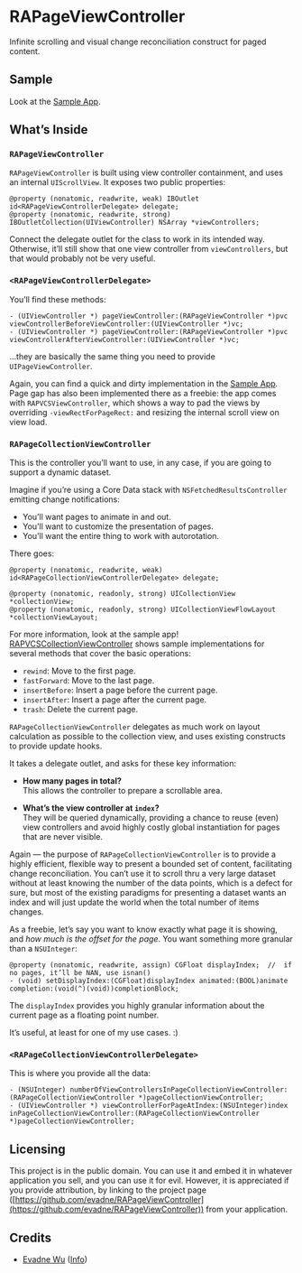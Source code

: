 # RAPageViewController

Infinite scrolling and visual change reconciliation construct for paged content.

## Sample

Look at the [Sample App](https://github.com/evadne/RAPageViewController-Sample).

## What’s Inside

### `RAPageViewController`

`RAPageViewController` is built using view controller containment, and uses an internal `UIScrollView`. It exposes two public properties:

	@property (nonatomic, readwrite, weak) IBOutlet id<RAPageViewControllerDelegate> delegate;
	@property (nonatomic, readwrite, strong) IBOutletCollection(UIViewController) NSArray *viewControllers;
	
Connect the delegate outlet for the class to work in its intended way.  Otherwise, it’ll still show that one view controller from `viewControllers`, but that would probably not be very useful.

### `<RAPageViewControllerDelegate>`

You’ll find these methods:

	- (UIViewController *) pageViewController:(RAPageViewController *)pvc viewControllerBeforeViewController:(UIViewController *)vc;
	- (UIViewController *) pageViewController:(RAPageViewController *)pvc viewControllerAfterViewController:(UIViewController *)vc;

…they are basically the same thing you need to provide `UIPageViewController`.

Again, you can find a quick and dirty implementation in the [Sample App](https://github.com/evadne/RAPageViewController-Sample).  Page gap has also been implemented there as a freebie: the app comes with `RAPVCSViewController`, which shows a way to pad the views by overriding `-viewRectForPageRect:` and resizing the internal scroll view on view load.

### `RAPageCollectionViewController`

This is the controller you’ll want to use, in any case, if you are going to support a dynamic dataset.

Imagine if you’re using a Core Data stack with `NSFetchedResultsController` emitting change notifications:

* You’ll want pages to animate in and out.
* You’ll want to customize the presentation of pages.
* You’ll want the entire thing to work with autorotation.

There goes:

	@property (nonatomic, readwrite, weak) id<RAPageCollectionViewControllerDelegate> delegate;
	
	@property (nonatomic, readonly, strong) UICollectionView *collectionView;
	@property (nonatomic, readonly, strong) UICollectionViewFlowLayout *collectionViewLayout;
	
For more information, look at the sample app! [RAPVCSCollectionViewController](https://github.com/evadne/RAPageViewController-Sample/blob/develop/RAPageViewController-Sample/RAPVCSCollectionViewController.m) shows sample implementations for several methods that cover the basic operations:

* `rewind`: Move to the first page.
* `fastForward`: Move to the last page.
* `insertBefore`: Insert a page before the current page.
* `insertAfter`: Insert a page after the current page.
* `trash`: Delete the current page.

`RAPageCollectionViewController` delegates as much work on layout calculation as possible to the collection view, and uses existing constructs to provide update hooks.

It takes a delegate outlet, and asks for these key information:

* **How many pages in total?**  
	This allows the controller to prepare a scrollable area.

* **What’s the view controller at `index`?**  
	They will be queried dynamically, providing a chance to reuse (even) view controllers and avoid highly costly global instantiation for pages that are never visible.  

Again — the purpose of `RAPageCollectionViewController` is to provide a highly efficient, flexible way to present a bounded set of content, facilitating change reconciliation. You can’t use it to scroll thru a very large dataset without at least knowing the number of the data points, which is a defect for sure, but most of the existing paradigms for presenting a dataset wants an index and will just update the world when the total number of items changes.

As a freebie, let’s say you want to know exactly what page it is showing, and *how much is the offset for the page*. You want something more granular than a `NSUInteger`:

	@property (nonatomic, readwrite, assign) CGFloat displayIndex;	//	if no pages, it’ll be NAN, use isnan()
	- (void) setDisplayIndex:(CGFloat)displayIndex animated:(BOOL)animate completion:(void(^)(void))completionBlock;

The `displayIndex` provides you highly granular information about the current page as a floating point number.

It’s useful, at least for one of my use cases. :)

### `<RAPageCollectionViewControllerDelegate>`

This is where you provide all the data:

	- (NSUInteger) numberOfViewControllersInPageCollectionViewController:(RAPageCollectionViewController *)pageCollectionViewController;
	- (UIViewController *) viewControllerForPageAtIndex:(NSUInteger)index inPageCollectionViewController:(RAPageCollectionViewController *)pageCollectionViewController;

## Licensing

This project is in the public domain.  You can use it and embed it in whatever application you sell, and you can use it for evil.  However, it is appreciated if you provide attribution, by linking to the project page ([https://github.com/evadne/RAPageViewController](https://github.com/evadne/RAPageViewController)) from your application.

## Credits

*	[Evadne Wu](http://twitter.com/evadne) ([Info](http://radi.ws))
